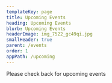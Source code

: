 ```yaml
---
templateKey: page
title: Upcoming Events
heading: Upcoming Events
blurb: Upcoming Events
headerImage: img_7522_gc49qi.jpg
smallHeader: true
parent: /events
order: 1
appPath: /upcoming
---
```


Please check back for upcoming events
